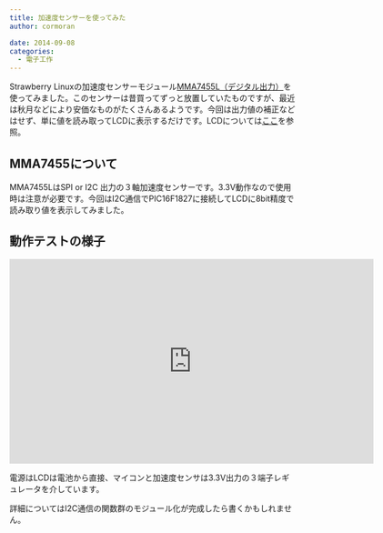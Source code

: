 ```yaml
---
title: 加速度センサーを使ってみた
author: cormoran

date: 2014-09-08
categories:
  - 電子工作
---
```


Strawberry Linuxの加速度センサーモジュール[MMA7455L（デジタル出力）][1]を使ってみました。このセンサーは昔買ってずっと放置していたものですが、最近は秋月などにより安価なものがたくさんあるようです。今回は出力値の補正などはせず、単に値を読み取ってLCDに表示するだけです。LCDについては[ここ][2]を参照。

<!--more-->

## MMA7455について

MMA7455LはSPI or I2C 出力の３軸加速度センサーです。3.3V動作なので使用時は注意が必要です。今回はI2C通信でPIC16F1827に接続してLCDに8bit精度で読み取り値を表示してみました。

## 動作テストの様子

<iframe width="640" height="360" src="https://www.youtube.com/embed/MypNXXZyoaE?feature=oembed" frameborder="0" allowfullscreen=""></iframe>

電源はLCDは電池から直接、マイコンと加速度センサは3.3V出力の３端子レギュレータを介しています。

詳細についてはI2C通信の関数群のモジュール化が完成したら書くかもしれません。

 [1]: https://strawberry-linux.com/catalog/items?code=12102
 [2]: http://blog.cormoran-web.com/?p=56 "ＬＣＤキャラクタディスプレイを使ってみた"